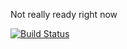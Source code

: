 Not really ready right now

[![Build Status](https://travis-ci.org/co-dan/NPNTool.png?branch=master)](https://travis-ci.org/co-dan/NPNTool)
